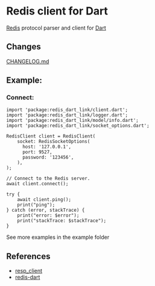 Redis client for Dart
=====================

[Redis](https://redis.io/) protocol parser and client for [Dart](https://www.dartlang.org)

## Changes

[CHANGELOG.md](CHANGELOG.md)

## Example:

###  Connect:

```
import 'package:redis_dart_link/client.dart';
import 'package:redis_dart_link/logger.dart';
import 'package:redis_dart_link/model/info.dart';
import 'package:redis_dart_link/socket_options.dart';

RedisClient client = RedisClient(
    socket: RedisSocketOptions(
      host: '127.0.0.1',
      port: 9527,
      password: '123456',
    ),
);

// Connect to the Redis server.
await client.connect();

try {
    await client.ping();
    print("ping");
} catch (error, stackTrace) {
    print("error: $error");
    print("stackTrace: $stackTrace");
}

```

See more examples in the example folder

## References
* [resp_client](https://pub.dev/packages/resp_client)
* [redis-dart](https://github.com/ra1u/redis-dart)


